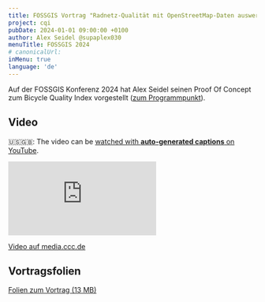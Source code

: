 ```yaml
---
title: FOSSGIS Vortrag "Radnetz-Qualität mit OpenStreetMap-Daten auswerten"
project: cqi
pubDate: 2024-01-01 09:00:00 +0100
author: Alex Seidel @supaplex030
menuTitle: FOSSGIS 2024
# canonicalUrl:
inMenu: true
language: 'de'
---
```


Auf der FOSSGIS Konferenz 2024 hat Alex Seidel seinen Proof Of Concept zum Bicycle Quality Index vorgestellt ([zum Programmpunkt](https://pretalx.com/fossgis2024/talk/QCMXBG/)).

## Video

<div lang="en" class="p-3 bg-yellow-100 rounded leading-tight">

🇺🇸🇬🇧: The video can be [watched with **auto-generated captions** on YouTube](https://www.youtube.com/watch?v=t2Dz60brE6Y).

</div>

<iframe class="w-full aspect-video mt-10" src="https://media.ccc.de/v/fossgis2024-39003-radnetz-qualitt-mit-openstreetmap-daten-auswerten/oembed" frameborder="0" allowfullscreen></iframe>

[Video auf media.ccc.de](https://app.media.ccc.de/v/fossgis2024-39003-radnetz-qualitt-mit-openstreetmap-daten-auswerten)

## Vortragsfolien

[Folien zum Vortrag (13 MB)](https://tiles.osm-berlin.org/cycling_quality_index/FOSSGIS_2024_Praesentation.pdf)
